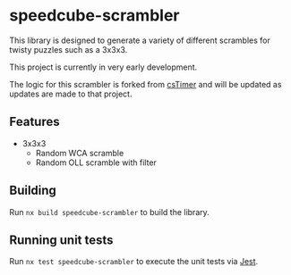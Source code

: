 # speedcube-scrambler

This library is designed to generate a variety of different scrambles for twisty puzzles such as a 3x3x3.

This project is currently in very early development.

The logic for this scrambler is forked from [csTimer](https://github.com/cs0x7f/cstimer) and will be updated as updates are made to that project.

## Features

- 3x3x3
  - Random WCA scramble
  - Random OLL scramble with filter

## Building

Run `nx build speedcube-scrambler` to build the library.

## Running unit tests

Run `nx test speedcube-scrambler` to execute the unit tests via [Jest](https://jestjs.io).
